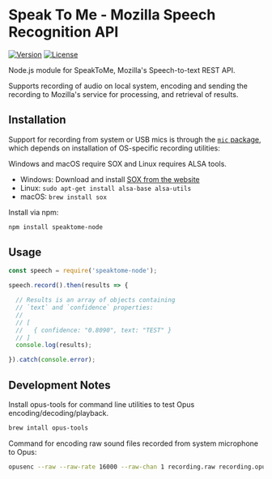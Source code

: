 # Speak To Me - Mozilla Speech Recognition API

[![Version](http://img.shields.io/npm/v/speaktome-node.svg?style=flat-square)](https://npmjs.org/package/speaktome-node)
[![License](http://img.shields.io/npm/l/speaktome-node.svg?style=flat-square)](https://npmjs.org/package/speaktome-node)

Node.js module for SpeakToMe, Mozilla's Speech-to-text REST API.

Supports recording of audio on local system, encoding and sending the recording to Mozilla's service for processing, and retrieval of results.

## Installation

Support for recording from system or USB mics is through the [`mic` package](https://www.npmjs.com/package/mic), which depends on installation of OS-specific recording utilities:

Windows and macOS require SOX and Linux requires ALSA tools.

* Windows: Download and install [SOX from the website](http://sox.sourceforge.net/)
* Linux: ```sudo apt-get install alsa-base alsa-utils```
* macOS: ```brew install sox```

Install via npm:

```bash
npm install speaktome-node
```

## Usage

```js
const speech = require('speaktome-node');

speech.record().then(results => {

  // Results is an array of objects containing
  // `text` and `confidence` properties:
  //
  // [
  //   { confidence: "0.8090", text: "TEST" }
  // ]
  console.log(results);

}).catch(console.error);
```

## Development Notes

Install opus-tools for command line utilities to test Opus encoding/decoding/playback.

```bash
brew intall opus-tools
```

Command for encoding raw sound files recorded from system microphone to Opus:

```bash
opusenc --raw --raw-rate 16000 --raw-chan 1 recording.raw recording.opus
```
